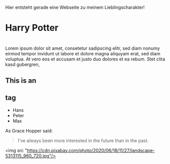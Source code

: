 Hier entsteht gerade eine Webseite zu meinem Lieblingscharakter!
# Harry Potter <h1>
Lorem ipsum dolor sit amet, consetetur sadipscing elitr, sed diam nonumy eirmod tempor invidunt ut labore et dolore magna aliquyam erat, sed diam voluptua. At vero eos et accusam et justo duo dolores et ea rebum. Stet clita kasd gubergren,

## This is an <h2> tag
* Hans
* Peter
* Max

As Grace Hopper said:
> I’ve always been more interested
> in the future than in the past.

<img src "https://cdn.pixabay.com/photo/2020/06/18/11/27/landscape-5313115_960_720.jpg"/>